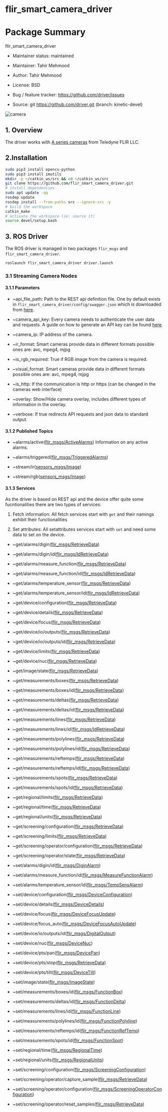 # flir_smart_camera_driver
# Package Summary

flir_smart_camera_driver

- Maintainer status: maintained

- Maintainer: Tahir Mehmood <tahir DOT mehmood AT mybotshop DOT de>

- Author: Tahir Mehmood <tahir DOT mehmood AT mybotshop DOT de>

- License: BSD

- Bug / feature tracker: https://github.com/driver/issues

- Source: git https://github.com/driver.git (branch: kinetic-devel)

![camera](media/camera.png)

## 1. Overview

The driver works with [A series cameras](https://www.flir.com/products/axxx-series-smart-sensor/) from Teledyne FLIR LLC.


## 2.Installation 

```bash
sudo pip3 install opencv-python
sudo pip3 install imutils
mkdir -p ~/catkin_ws/src && cd ~/catkin_ws/src
git clone https://github.com/flir_smart_camera_driver.git
# install dependencies
sudo apt update -qq
rosdep update
rosdep install --from-paths src --ignore-src -y
# build the workspace
catkin_make
# activate the workspace (ie: source it)
source devel/setup.bash
```

## 3. ROS Driver

The ROS driver is managed in two packages `flir_msgs` and `flir_smart_camera_driver`. 

```bash
roslaunch flir_smart_camera_driver driver.launch
```

### 3.1 Streaming Camera Nodes

#### 3.1.1 Parameters

 - ~api_file_path: Path to the REST api definition file. One by default exists in `flir_smart_camera_driver/config/swagger.json` which is downloaded from [here](https://flir.custhelp.com/app/answers/detail/a_id/5053/related/1).
    
 - ~camera_api_key: Every camera needs to authenticate the user data and requests. A guide on how to generate an API key can be found [here]().

 - ~camera_ip: IP address of the camera.

 - ~ir_format: Smart cameras provide data in different formats possible ones are: avc, mpeg4, mjpg

 - ~is_rgb_required: True if RGB image from the camera is required.

 - ~visual_format: Smart cameras provide data in different formats possible ones are: avc, mpeg4, mjpg

 - ~is_http: If the communication is http or https (can be changed in the cameras web interface)
       
 - ~overlay: Show/Hide camera overlay, includes different types of information in the overlay.
    
 - ~verbose: If true redirects API requests and json data to standard output.
    
#### 3.1.2 Published Topics

 - ~alarms/active([flir_msgs/ActiveAlarms](https://github.com/MYBOTSHOP/flir_smart_camera_driver/blob/main/flir_msgs/msg/ActiveAlarms.msg)) Information on any active alarms.

 - ~alarms/triggered([flir_msgs/TriggeredAlarms](https://github.com/MYBOTSHOP/flir_smart_camera_driver/blob/main/flir_msgs/msg/TriggeredAlarms.msg))

 - ~stream/ir([sensors_msgs/Image](http://docs.ros.org/en/noetic/api/sensor_msgs/html/msg/Image.html))
 
 - ~stream/rgb([sensors_msgs/Image](http://docs.ros.org/en/noetic/api/sensor_msgs/html/msg/Image.html))

#### 3.1.3 Services

As the driver is based on REST api and the device offer quite some fucntionalities there are two types of services:

1. Fetch information: All fetch services start with `get` and their namings exhibit their functionalities

2. Set attributes: All setattributes services start with `set` and need some data to set on the device.

 - ~get/alarms/digin([flir_msgs/RetrieveData](https://github.com/MYBOTSHOP/flir_smart_camera_driver/blob/main/flir_msgs/srv/RetrieveData.srv))
 
 - ~get/alarms/digin/id([flir_msgs/IdRetrieveData](https://github.com/MYBOTSHOP/flir_smart_camera_driver/blob/main/flir_msgs/srv/IdRetrieveData.srv))
 
 - ~get/alarms/measure_function([flir_msgs/RetrieveData](https://github.com/MYBOTSHOP/flir_smart_camera_driver/blob/main/flir_msgs/srv/RetrieveData.srv))
 
 - ~get/alarms/measure_function/id([flir_msgs/IdRetrieveData](https://github.com/MYBOTSHOP/flir_smart_camera_driver/blob/main/flir_msgs/srv/IdRetrieveData.srv))
 
 - ~get/alarms/temperature_sensor([flir_msgs/RetrieveData](https://github.com/MYBOTSHOP/flir_smart_camera_driver/blob/main/flir_msgs/srv/RetrieveData.srv))
 
 - ~get/alarms/temperature_sensor/id([flir_msgs/IdRetrieveData](https://github.com/MYBOTSHOP/flir_smart_camera_driver/blob/main/flir_msgs/srv/IdRetrieveData.srv))
 
 - ~get/device/configuration([flir_msgs/RetrieveData](https://github.com/MYBOTSHOP/flir_smart_camera_driver/blob/main/flir_msgs/srv/RetrieveData.srv))
 
 - ~get/device/details([flir_msgs/RetrieveData](https://github.com/MYBOTSHOP/flir_smart_camera_driver/blob/main/flir_msgs/srv/RetrieveData.srv))
 
 - ~get/device/focus([flir_msgs/RetrieveData](https://github.com/MYBOTSHOP/flir_smart_camera_driver/blob/main/flir_msgs/srv/RetrieveData.srv))
 
 - ~get/device/io/outputs([flir_msgs/RetrieveData](https://github.com/MYBOTSHOP/flir_smart_camera_driver/blob/main/flir_msgs/srv/RetrieveData.srv))
 
 - ~get/device/io/outputs/id([flir_msgs/RetrieveData](https://github.com/MYBOTSHOP/flir_smart_camera_driver/blob/main/flir_msgs/srv/RetrieveData.srv))
 
 - ~get/device/limits([flir_msgs/RetrieveData](https://github.com/MYBOTSHOP/flir_smart_camera_driver/blob/main/flir_msgs/srv/RetrieveData.srv))
 
 - ~get/device/nuc([flir_msgs/RetrieveData](https://github.com/MYBOTSHOP/flir_smart_camera_driver/blob/main/flir_msgs/srv/RetrieveData.srv))
 
 - ~get/image/state([flir_msgs/RetrieveData](https://github.com/MYBOTSHOP/flir_smart_camera_driver/blob/main/flir_msgs/srv/RetrieveData.srv))
 
 - ~get/measurements/boxes([flir_msgs/RetrieveData](https://github.com/MYBOTSHOP/flir_smart_camera_driver/blob/main/flir_msgs/srv/RetrieveData.srv))
 
 - ~get/measurements/boxes/id([flir_msgs/RetrieveData](https://github.com/MYBOTSHOP/flir_smart_camera_driver/blob/main/flir_msgs/srv/RetrieveData.srv))
 
 - ~get/measurements/deltas([flir_msgs/RetrieveData](https://github.com/MYBOTSHOP/flir_smart_camera_driver/blob/main/flir_msgs/srv/RetrieveData.srv))
 
 - ~get/measurements/deltas/id([flir_msgs/RetrieveData](https://github.com/MYBOTSHOP/flir_smart_camera_driver/blob/main/flir_msgs/srv/RetrieveData.srv))
 
 - ~get/measurements/lines([flir_msgs/RetrieveData](https://github.com/MYBOTSHOP/flir_smart_camera_driver/blob/main/flir_msgs/srv/RetrieveData.srv))
 
 - ~get/measurements/lines/id([flir_msgs/IdRetrieveData](https://github.com/MYBOTSHOP/flir_smart_camera_driver/blob/main/flir_msgs/srv/IdRetrieveData.srv))
 
 - ~get/measurements/polylines([flir_msgs/RetrieveData](https://github.com/MYBOTSHOP/flir_smart_camera_driver/blob/main/flir_msgs/srv/RetrieveData.srv))
 
 - ~get/measurements/polylines/id([flir_msgs/RetrieveData](https://github.com/MYBOTSHOP/flir_smart_camera_driver/blob/main/flir_msgs/srv/RetrieveData.srv))
 
 - ~get/measurements/reftemps([flir_msgs/RetrieveData](https://github.com/MYBOTSHOP/flir_smart_camera_driver/blob/main/flir_msgs/srv/RetrieveData.srv))
 
 - ~get/measurements/reftemps/id([flir_msgs/RetrieveData](https://github.com/MYBOTSHOP/flir_smart_camera_driver/blob/main/flir_msgs/srv/RetrieveData.srv))
 
 - ~get/measurements/spots([flir_msgs/RetrieveData](https://github.com/MYBOTSHOP/flir_smart_camera_driver/blob/main/flir_msgs/srv/RetrieveData.srv))
 
 - ~get/measurements/spots/id([flir_msgs/RetrieveData](https://github.com/MYBOTSHOP/flir_smart_camera_driver/blob/main/flir_msgs/srv/RetrieveData.srv))
 
 - ~get/regional/limits([flir_msgs/RetrieveData](https://github.com/MYBOTSHOP/flir_smart_camera_driver/blob/main/flir_msgs/srv/RetrieveData.srv))
 
 - ~get/regional/time([flir_msgs/RetrieveData](https://github.com/MYBOTSHOP/flir_smart_camera_driver/blob/main/flir_msgs/srv/RetrieveData.srv))
 
 - ~get/regional/units([flir_msgs/RetrieveData](https://github.com/MYBOTSHOP/flir_smart_camera_driver/blob/main/flir_msgs/srv/RetrieveData.srv))
 
 - ~get/screening/configuration([flir_msgs/RetrieveData](https://github.com/MYBOTSHOP/flir_smart_camera_driver/blob/main/flir_msgs/srv/RetrieveData.srv))
 
 - ~get/screening/limits([flir_msgs/RetrieveData](https://github.com/MYBOTSHOP/flir_smart_camera_driver/blob/main/flir_msgs/srv/RetrieveData.srv))
 
 - ~get/screening/operator/configuration([flir_msgs/RetrieveData](https://github.com/MYBOTSHOP/flir_smart_camera_driver/blob/main/flir_msgs/srv/RetrieveData.srv))
 
 - ~get/screening/operator/state([flir_msgs/RetrieveData](https://github.com/MYBOTSHOP/flir_smart_camera_driver/blob/main/flir_msgs/srv/RetrieveData.srv))

 - ~set/alarms/digin/id([flir_msgs/DiginAlarm](https://github.com/MYBOTSHOP/flir_smart_camera_driver/blob/main/flir_msgs/srv/DiginAlarm.srv))

 - ~set/alarms/measure_function/id([flir_msgs/MeasureFunctionAlarm](https://github.com/MYBOTSHOP/flir_smart_camera_driver/blob/main/flir_msgs/srv/MeasureFunctionAlarm.srv)) 
 
 - ~set/alarms/temperature_sensor/id([flir_msgs/TempSensAlarm](https://github.com/MYBOTSHOP/flir_smart_camera_driver/blob/main/flir_msgs/srv/TempSensAlarm.srv))

 - ~set/device/configuration([flir_msgs/DeviceConfiguration](https://github.com/MYBOTSHOP/flir_smart_camera_driver/blob/main/flir_msgs/srv/DeviceConfiguration.srv))

 - ~set/device/details([flir_msgs/DeviceDetails](https://github.com/MYBOTSHOP/flir_smart_camera_driver/blob/main/flir_msgs/srv/DeviceDetails.srv))

 - ~set/device/focus([flir_msgs/DeviceFocusUpdate](https://github.com/MYBOTSHOP/flir_smart_camera_driver/blob/main/flir_msgs/srv/DeviceFocusUpdate.srv))

 - ~set/device/focus_auto([flir_msgs/DeviceFocusAutoUpdate](https://github.com/MYBOTSHOP/flir_smart_camera_driver/blob/main/flir_msgs/srv/DeviceFocusAutoUpdate.srv))

 - ~set/device/io/outputs/id([flir_msgs/DigitalOutput](https://github.com/MYBOTSHOP/flir_smart_camera_driver/blob/main/flir_msgs/srv/DigitalOutput.srv))

 - ~set/device/nuc([flir_msgs/DeviceNuc](https://github.com/MYBOTSHOP/flir_smart_camera_driver/blob/main/flir_msgs/srv/DeviceNuc.srv))

 - ~set/device/pts/pan([flir_msgs/DevicePan](https://github.com/MYBOTSHOP/flir_smart_camera_driver/blob/main/flir_msgs/srv/DevicePan.srv))

 - ~set/device/pts/stop([flir_msgs/RetrieveData](https://github.com/MYBOTSHOP/flir_smart_camera_driver/blob/main/flir_msgs/srv/RetrieveData.srv))

 - ~set/device/pts/tilt([flir_msgs/DeviceTilt](https://github.com/MYBOTSHOP/flir_smart_camera_driver/blob/main/flir_msgs/srv/DeviceTilt.srv))

 - ~set/image/state([flir_msgs/ImageState](https://github.com/MYBOTSHOP/flir_smart_camera_driver/blob/main/flir_msgs/srv/ImageState.srv))

 - ~set/measurements/boxes/id([flir_msgs/FunctionBox](https://github.com/MYBOTSHOP/flir_smart_camera_driver/blob/main/flir_msgs/srv/FunctionBox.srv))

 - ~set/measurements/deltas/id([flir_msgs/FunctionDelta](https://github.com/MYBOTSHOP/flir_smart_camera_driver/blob/main/flir_msgs/srv/FunctionDelta.srv))

 - ~set/measurements/lines/id([flir_msgs/FunctionLine](https://github.com/MYBOTSHOP/flir_smart_camera_driver/blob/main/flir_msgs/srv/FunctionLine.srv))

 - ~set/measurements/polylines/id([flir_msgs/FunctionPolyline](https://github.com/MYBOTSHOP/flir_smart_camera_driver/blob/main/flir_msgs/srv/FunctionPolyline.srv))

 - ~set/measurements/reftemps/id([flir_msgs/FunctionRefTemp](https://github.com/MYBOTSHOP/flir_smart_camera_driver/blob/main/flir_msgs/srv/FunctionRefTemp.srv))

 - ~set/measurements/spots/id([flir_msgs/FunctionSpot](https://github.com/MYBOTSHOP/flir_smart_camera_driver/blob/main/flir_msgs/srv/FunctionSpot.srv))

 - ~set/regional/time([flir_msgs/RegionalTime](https://github.com/MYBOTSHOP/flir_smart_camera_driver/blob/main/flir_msgs/srv/RegionalTime.srv))

 - ~set/regional/units([flir_msgs/RegionalUnits](https://github.com/MYBOTSHOP/flir_smart_camera_driver/blob/main/flir_msgs/srv/RegionalUnits.srv))

 - ~set/screening/configuration([flir_msgs/ScreeningConfiguration](https://github.com/MYBOTSHOP/flir_smart_camera_driver/blob/main/flir_msgs/srv/ScreeningConfiguration.srv))

 - ~set/screening/operator/capture_sample([flir_msgs/RetrieveData](https://github.com/MYBOTSHOP/flir_smart_camera_driver/blob/main/flir_msgs/srv/RetrieveData.srv))

 - ~set/screening/operator/configuration([flir_msgs/ScreeningOperatorConfiguration](https://github.com/MYBOTSHOP/flir_smart_camera_driver/blob/main/flir_msgs/srv/ScreeningOperatorConfiguration.srv))

 - ~set/screening/operator/reset_samples([flir_msgs/RetrieveData](https://github.com/MYBOTSHOP/flir_smart_camera_driver/blob/main/flir_msgs/srv/RetrieveData.srv))